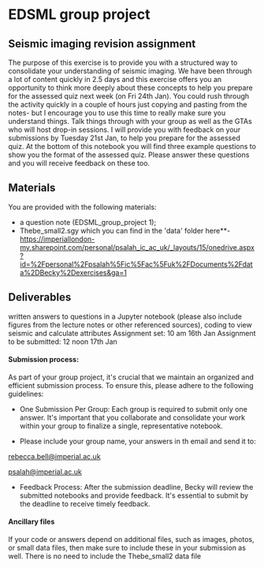 # EDSML group project

## Seismic imaging revision assignment

The purpose of this exercise is to provide you with a structured way to consolidate your understanding of seismic imaging. We have been through a lot of content quickly in 2.5 days and this exercise offers you an opportunity to think more deeply about these concepts to help you prepare for the assessed quiz next week (on Fri 24th Jan). You could rush through the activity quickly in a couple of hours just copying and pasting from the notes- but I encourage you to use this time to really make sure you understand things. Talk things through with your group as well as the GTAs who will host drop-in sessions. I will provide you with feedback on your submissions by Tuesday 21st Jan, to help you prepare for the assessed quiz. At the bottom of this notebook you will find three example questions to show you the format of the assessed quiz. Please answer these questions and you will receive feedback on these too.

## Materials

You are provided with the following materials:
- a question note (EDSML_group_project 1);
- Thebe_small2.sgy which you can find in the 'data' folder here**- https://imperiallondon-my.sharepoint.com/personal/psalah_ic_ac_uk/_layouts/15/onedrive.aspx?id=%2Fpersonal%2Fpsalah%5Fic%5Fac%5Fuk%2FDocuments%2Fdata%2DBecky%2Dexercises&ga=1 

## Deliverables
 written answers to questions in a Jupyter notebook (please also include figures from the lecture notes or other referenced sources), coding to view seismic and calculate attributes
Assignment set: 10 am 16th Jan
Assignment to be submitted: 12 noon 17th Jan


#### Submission process:

As part of your group project, it's crucial that we maintain an organized and efficient submission process. To ensure this, please adhere to the following guidelines:

- One Submission Per Group: Each group is required to submit only one answer. It's important that you collaborate and consolidate your work within your group to finalize a single, representative notebook.

- Please include your group name, your answers in th email and send it to:

rebecca.bell@imperial.ac.uk

psalah@imperial.ac.uk

- Feedback Process: After the submission deadline, Becky will review the submitted notebooks and provide feedback. It's essential to submit by the deadline to receive timely feedback.



#### Ancillary files

If your code or answers depend on additional files, such as images, photos, or small data files, then make sure to include these in your submission as well. There is no need to include the Thebe_small2 data file
